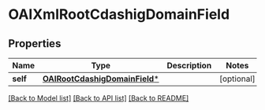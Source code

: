 # OAIXmlRootCdashigDomainField

## Properties
Name | Type | Description | Notes
------------ | ------------- | ------------- | -------------
**self** | [**OAIRootCdashigDomainField***](OAIRootCdashigDomainField.md) |  | [optional] 

[[Back to Model list]](../README.md#documentation-for-models) [[Back to API list]](../README.md#documentation-for-api-endpoints) [[Back to README]](../README.md)


